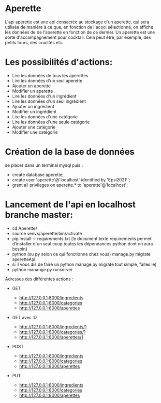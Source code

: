 # Aperette

L'api aperette est une api consacrée au stockage d'un aperette, qui sera utilisée de manière à ce que, en fonction de l'acool sélectionné, on affiche les données de
de l'aperette en fonction de ce dernier.
Un aperette est une sorte d'accompagnement pour cocktail. Cela peut être, par exemple, des petits fours, des crudités etc.

# Les possibilités d'actions: 
  - Lire les données de tous les aperettes
  - Lire les données d'un seul aperette
  - Ajouter un aperette
  - Modifier un aperette
  - Lire les données d'un ingrédient
  - Lire les données d'un seul ingrédient
  - Ajouter un ingrédient
  - Modifier un ingrédient
  - Lire les données d'une catégorie
  - Lire les données d'une seule catégorie
  - Ajouter une catégorie
  - Modifier une catégorie
  
# Création de la base de données 
se placer dans un terminal mysql puis :
  - create database aperette;
  - create user 'aperette'@'localhost' identified by 'Epsi2021!';
  - grant all privileges on aperette.* to 'aperette'@'localhost';

# Lancement de l'api en localhost branche master:
  - cd Aperette/
  - source venvs/aperette/bin/activate
  - pip install -r requirements.txt (le document texte requirements permet d'installer d'un seul coup toutes les dépendances python dont on aura besoin)
  - python (ou py selon ce qui fonctionne chez vous) manage.py migrate aperetteApi
  - si il vous dis de faire un python manage.py migrate tout simple, faites le)
  - python manange.py runserver
  
 Adresses des différentes actions :
  - GET
      - http://127.0.0.1:8000/ingredients
      - http://127.0.0.1:8000/categories
      - http://127.0.0.1:8000/aperettes
   
  - GET avec ID
      - http://127.0.0.1:8000/ingredients/1
      - http://127.0.0.1:8000/categories/1
      - http://127.0.0.1:8000/aperettes/1
      
  - POST
      - http://127.0.0.1:8000/ingredients
      - http://127.0.0.1:8000/categories
      - http://127.0.0.1:8000/aperettes
  - PUT 
      - http://127.0.0.1:8000/ingredients
      - http://127.0.0.1:8000/categories
      - http://127.0.0.1:8000/aperettes
